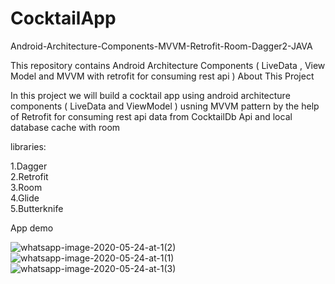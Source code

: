 # CocktailApp

Android-Architecture-Components-MVVM-Retrofit-Room-Dagger2-JAVA

This repository contains Android Architecture Components ( LiveData , View Model and MVVM with retrofit for consuming rest api )
About This Project

In this project we will build a cocktail app using android architecture components ( LiveData and ViewModel ) usning MVVM pattern by the help of Retrofit for consuming rest api data from CocktailDb Api and local database cache with room


libraries:

1.Dagger<br/>
2.Retrofit<br />
3.Room<br />
4.Glide<br />
5.Butterknife<br />

App demo

![whatsapp-image-2020-05-24-at-1(2)](https://user-images.githubusercontent.com/54393994/82755435-1b068700-9ddc-11ea-9180-b518d3f880a0.jpg)
![whatsapp-image-2020-05-24-at-1(1)](https://user-images.githubusercontent.com/54393994/82755436-1c37b400-9ddc-11ea-9bdb-7c41ef5fb2da.jpg)
![whatsapp-image-2020-05-24-at-1(3)](https://user-images.githubusercontent.com/54393994/82755437-1cd04a80-9ddc-11ea-9b70-06fb60f6a880.jpg)


